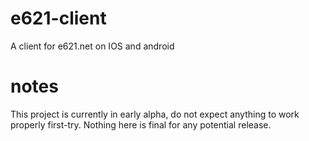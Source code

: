 # e621-client
A client for e621.net on IOS and android

# notes
This project is currently in early alpha, do not expect anything to work properly first-try. Nothing here is final for any potential release.
